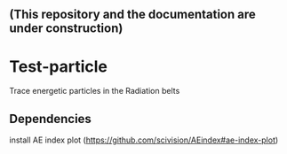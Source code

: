 (This repository and the documentation are under construction)
--------------------------------------------------

# Test-particle  
Trace energetic particles in the Radiation belts

## Dependencies

install AE index plot (https://github.com/scivision/AEindex#ae-index-plot)
